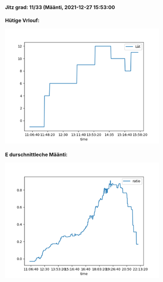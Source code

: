 ### Jitz grad: 11/33 (Määnti, 2021-12-27 15:53:00

### Hütige Vrlouf:
![Graph](Today.png)

### E durschnittleche Määnti:
![Graph](Määnti.png)